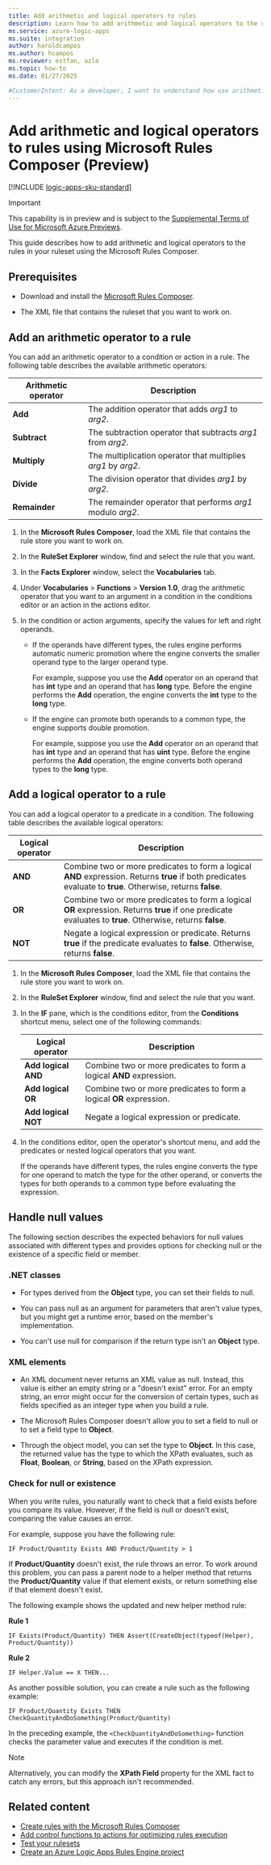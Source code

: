```yaml
---
title: Add arithmetic and logical operators to rules
description: Learn how to add arithmetic and logical operators to the rules in your ruleset using the Microsoft Rules Composer.
ms.service: azure-logic-apps
ms.suite: integration
author: haroldcampos
ms.author: hcampos
ms.reviewer: estfan, azla
ms.topic: how-to
ms.date: 01/27/2025

#CustomerIntent: As a developer, I want to understand how use arithmetic and logic operators in the rules that I create for my Azure Logic Apps Rules Engine project.
---
```


# Add arithmetic and logical operators to rules using Microsoft Rules Composer (Preview)

[!INCLUDE [logic-apps-sku-standard](../../../includes/logic-apps-sku-standard.md)]

> [!IMPORTANT]
> This capability is in preview and is subject to the 
> [Supplemental Terms of Use for Microsoft Azure Previews](https://azure.microsoft.com/support/legal/preview-supplemental-terms/).

This guide describes how to add arithmetic and logical operators to the rules in your ruleset using the Microsoft Rules Composer.

## Prerequisites

- Download and install the [Microsoft Rules Composer](https://go.microsoft.com/fwlink/?linkid=2274238).

- The XML file that contains the ruleset that you want to work on.

<a name="add-arithmetic-operator"></a>

## Add an arithmetic operator to a rule

You can add an arithmetic operator to a condition or action in a rule. The following table describes the available arithmetic operators:

| Arithmetic operator | Description |
|---------------------|-------------|
| **Add** | The addition operator that adds *arg1* to *arg2*. |
| **Subtract** | The subtraction operator that subtracts *arg1* from *arg2*. |
| **Multiply** | The multiplication operator that multiplies *arg1* by *arg2*. |
| **Divide** | The division operator that divides *arg1* by *arg2*. |
| **Remainder** | The remainder operator that performs *arg1* modulo *arg2*. |

1. In the **Microsoft Rules Composer**, load the XML file that contains the rule store you want to work on.

1. In the **RuleSet Explorer** window, find and select the rule that you want.

1. In the **Facts Explorer** window, select the **Vocabularies** tab.

1. Under **Vocabularies** > **Functions** > **Version 1.0**, drag the arithmetic operator that you want to an argument in a condition in the conditions editor or an action in the actions editor.

1. In the condition or action arguments, specify the values for left and right operands.

   - If the operands have different types, the rules engine performs automatic numeric promotion where the engine converts the smaller operand type to the larger operand type.

     For example, suppose you use the **Add** operator on an operand that has **int** type and an operand that has **long** type. Before the engine performs the **Add** operation, the engine converts the **int** type to the **long** type.

   - If the engine can promote both operands to a common type, the engine supports double promotion.

     For example, suppose you use the **Add** operator on an operand that has **int** type and an operand that has **uint** type. Before the engine performs the **Add** operation, the engine converts both operand types to the **long** type.

<a name="add-logical-operator"></a>

## Add a logical operator to a rule

You can add a logical operator to a predicate in a condition. The following table describes the available logical operators:

| Logical operator | Description|
|------------------|------------|
| **AND** | Combine two or more predicates to form a logical **AND** expression. Returns **true** if both predicates evaluate to **true**. Otherwise, returns **false**. |
| **OR** | Combine two or more predicates to form a logical **OR** expression. Returns **true** if one predicate evaluates to **true**. Otherwise, returns **false**. |
| **NOT** | Negate a logical expression or predicate. Returns **true** if the predicate evaluates to **false**. Otherwise, returns **false**. |

1. In the **Microsoft Rules Composer**, load the XML file that contains the rule store you want to work on.

1. In the **RuleSet Explorer** window, find and select the rule that you want.

1. In the **IF** pane, which is the conditions editor, from the **Conditions** shortcut menu, select one of the following commands:

   | Logical operator | Description |
   |------------------|-------------|
   | **Add logical AND** | Combine two or more predicates to form a logical **AND** expression. |
   | **Add logical OR** | Combine two or more predicates to form a logical **OR** expression. |
   | **Add logical NOT** | Negate a logical expression or predicate. |

1. In the conditions editor, open the operator's shortcut menu, and add the predicates or nested logical operators that you want.

   If the operands have different types, the rules engine converts the type for one operand to match the type for the other operand, or converts the types for both operands to a common type before evaluating the expression.

## Handle null values

The following section describes the expected behaviors for null values associated with different types and provides options for checking null or the existence of a specific field or member.

### .NET classes

- For types derived from the **Object** type, you can set their fields to null.

- You can pass null as an argument for parameters that aren't value types, but you might get a runtime error, based on the member's implementation.

- You can't use null for comparison if the return type isn't an **Object** type.

### XML elements

- An XML document never returns an XML value as null. Instead, this value is either an empty string or a "doesn't exist" error. For an empty string, an error might occur for the conversion of certain types, such as fields specified as an integer type when you build a rule.

- The Microsoft Rules Composer doesn't allow you to set a field to null or to set a field type to **Object**.

- Through the object model, you can set the type to **Object**. In this case, the returned value has the type to which the XPath evaluates, such as **Float**, **Boolean**, or **String**, based on the XPath expression.

### Check for null or existence

When you write rules, you naturally want to check that a field exists before you compare its value. However, if the field is null or doesn't exist, comparing the value causes an error.

For example, suppose you have the following rule:

`IF Product/Quantity Exists AND Product/Quantity > 1`

If **Product/Quantity** doesn't exist, the rule throws an error. To work around this problem, you can pass a parent node to a helper method that returns the **Product/Quantity** value if that element exists, or return something else if that element doesn't exist.

The following example shows the updated and new helper method rule:

**Rule 1**

`IF Exists(Product/Quantity) THEN Assert(CreateObject(typeof(Helper), Product/Quantity))`

**Rule 2**

`IF Helper.Value == X THEN...`

As another possible solution, you can create a rule such as the following example:

`IF Product/Quantity Exists THEN CheckQuantityAndDoSomething(Product/Quantity)`

In the preceding example, the `<CheckQuantityAndDoSomething>` function checks the parameter value and executes if the condition is met.

> [!NOTE]
>
> Alternatively, you can modify the **XPath Field** property for the 
> XML fact to catch any errors, but this approach isn't recommended.

## Related content

- [Create rules with the Microsoft Rules Composer](create-rules.md)
- [Add control functions to actions for optimizing rules execution](add-rules-control-functions.md)
- [Test your rulesets](test-rulesets.md)
- [Create an Azure Logic Apps Rules Engine project](create-rules-engine-project.md)
